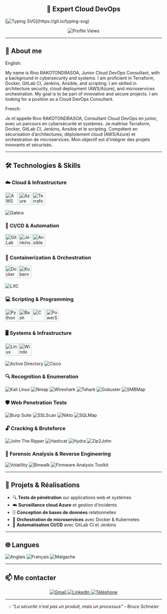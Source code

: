 <h2 align="center">🚀 Expert Cloud DevOps</h2>

[![Typing SVG](https://readme-typing-svg.demolab.com?font=Ubuntu&size=35&duration=2500&pause=1000&color=00FF66&center=true&multiline=true&width=1000&height=150&lines=Hello+World%2C+My+name+is+Rivo+!;%23OpenToWork;En+recherche+d'un+poste+en+tant+que+DevOps+junior.)](https://git.io/typing-svg)

<p align="center">
  <img src="https://komarev.com/ghpvc/?username=rivo-rakotondrasoa&color=00FF66&style=for-the-badge" alt="Profile Views" />
</p>

---

## 🎯 About me

English:

My name is Rivo RAKOTONDRASOA,
Junior Cloud DevOps Consultant, with a background in cybersecurity and systems.
I am proficient in Terraform, Docker, GitLab CI, Jenkins, Ansible, and scripting.
I am skilled in architecture security, cloud deployment (AWS/Azure), and microservices orchestration.
My goal is to be part of innovative and secure projects.
I am looking for a position as a Cloud DevOps Consultant.

French:

Je m'appelle Rivo RAKOTONDRASOA,
Consultant Cloud DevOps en junior, avec un parcours en cybersécurité et systèmes.
Je maîtrise Terraform, Docker, GitLab CI, Jenkins, Ansible et le scripting.
Compétent en sécurisation d’architectures, déploiement cloud (AWS/Azure) et orchestration
de microservices.
Mon objectif est d'intégrer des projets innovants et sécurisés.



---

## 🛠️ Technologies & Skills

### ☁️ Cloud & Infrastructure
<img src="https://skillicons.dev/icons?i=aws" alt="AWS" height="40"/>
<img src="https://skillicons.dev/icons?i=azure" alt="Azure" height="40"/>
<img src="https://skillicons.dev/icons?i=terraform" alt="Terraform" height="40"/>

![Galera](https://img.shields.io/badge/Galera-%23F7931E.svg?style=for-the-badge&logoColor=white)

### 🔄 CI/CD & Automation
<img src="https://skillicons.dev/icons?i=gitlab" alt="GitLab CI" height="40"/>
<img src="https://skillicons.dev/icons?i=jenkins" alt="Jenkins" height="40"/>
<img src="https://skillicons.dev/icons?i=ansible" alt="Ansible" height="40"/>

### 🐳 Containerization & Orchestration
<img src="https://skillicons.dev/icons?i=docker" alt="Docker" height="40"/>
<img src="https://skillicons.dev/icons?i=kubernetes" alt="Kubernetes" height="40"/>

![LXC](https://img.shields.io/badge/LXC-%23003f5c.svg?style=for-the-badge&logoColor=white)

### 💻 Scripting & Programming
<img src="https://skillicons.dev/icons?i=python" alt="Python" height="40"/>
<img src="https://skillicons.dev/icons?i=bash" alt="Bash" height="40"/>
<img src="https://skillicons.dev/icons?i=c" alt="C" height="40"/>
<img src="https://skillicons.dev/icons?i=powershell" alt="PowerShell" height="40"/>

### 🖥️ Systems & Infrastructure
<img src="https://skillicons.dev/icons?i=linux" alt="Linux" height="40"/>
<img src="https://skillicons.dev/icons?i=windows" alt="Windows Server" height="40"/>

![Active Directory](https://img.shields.io/badge/Active%20Directory-%230078D4.svg?style=for-the-badge&logoColor=white)
![Cisco](https://img.shields.io/badge/Cisco-%23049fd9.svg?style=for-the-badge&logoColor=white)

### 🔍 Recognition & Enumeration
![Kali Linux](https://img.shields.io/badge/Kali%20Linux-%23268BEE.svg?style=for-the-badge&logoColor=white)
![Nmap](https://img.shields.io/badge/Nmap-%23000000.svg?style=for-the-badge&logoColor=white)
![Wireshark](https://img.shields.io/badge/Wireshark-%231679A7.svg?style=for-the-badge&logoColor=white)
![Tshark](https://img.shields.io/badge/Tshark-%231679A7.svg?style=for-the-badge&logoColor=white)
![Gobuster](https://img.shields.io/badge/Gobuster-%23FF6B35.svg?style=for-the-badge&logoColor=white)
![SMBMap](https://img.shields.io/badge/SMBMap-%23FF5722.svg?style=for-the-badge&logoColor=white)

### 🛡️ Web Penetration Tests
![Burp Suite](https://img.shields.io/badge/Burp%20Suite-%23FF6633.svg?style=for-the-badge&logoColor=white)
![SSLScan](https://img.shields.io/badge/SSLScan-%23009639.svg?style=for-the-badge&logoColor=white)
![Nikto](https://img.shields.io/badge/Nikto-%23000000.svg?style=for-the-badge&logoColor=white)
![SQLMap](https://img.shields.io/badge/SQLMap-%23336791.svg?style=for-the-badge&logoColor=white)

### 🔓 Cracking & Bruteforce
![John The Ripper](https://img.shields.io/badge/John%20The%20Ripper-%23FF0000.svg?style=for-the-badge&logoColor=white)
![Hashcat](https://img.shields.io/badge/Hashcat-%23FFD700.svg?style=for-the-badge&logoColor=black)
![Hydra](https://img.shields.io/badge/Hydra-%2300CED1.svg?style=for-the-badge&logoColor=black)
![Zip2John](https://img.shields.io/badge/Zip2John-%23800080.svg?style=for-the-badge&logoColor=white)

### 🔬 Forensic Analysis & Reverse Engineering
![Volatility](https://img.shields.io/badge/Volatility-%23FF4500.svg?style=for-the-badge&logoColor=white)
![Binwalk](https://img.shields.io/badge/Binwalk-%238A2BE2.svg?style=for-the-badge&logoColor=white)
![Firmware Analysis Toolkit](https://img.shields.io/badge/Firmware%20Analysis%20Toolkit-%23228B22.svg?style=for-the-badge&logoColor=white)

---

## 🌟 Projets & Réalisations

- 🔍 **Tests de pénétration** sur applications web et systèmes
- ☁️ **Surveillance cloud Azure** et gestion d'incidents
- 🗄️ **Conception de bases de données** relationnelles
- 🐳 **Orchestration de microservices** avec Docker & Kubernetes
- 🔧 **Automatisation CI/CD** avec GitLab CI et Jenkins

---

## 🌐 Langues

![Anglais](https://img.shields.io/badge/Anglais-B2%20Professionnel-blue?style=for-the-badge)
![Français](https://img.shields.io/badge/Français-Langue%20maternelle-green?style=for-the-badge)
![Malgache](https://img.shields.io/badge/Malgache-Langue%20maternelle-green?style=for-the-badge)

---

## 📫 Me contacter

<p align="center">
  <a href="mailto:mamonjyrivo@gmail.com">
    <img src="https://img.shields.io/badge/Gmail-D14836?style=for-the-badge&logo=gmail&logoColor=white" alt="Gmail" />
  </a>
  <a href="https://linkedin.com/in/rivo-rakotondrasoa">
    <img src="https://img.shields.io/badge/linkedin-%230077B5.svg?style=for-the-badge&logo=linkedin&logoColor=white" alt="LinkedIn" />
  </a>
  <a href="tel:0675419587">
    <img src="https://img.shields.io/badge/Téléphone-00FF66?style=for-the-badge&logo=phone&logoColor=white" alt="Téléphone" />
  </a>
</p>

---

<p align="center">
  <i>💡 "La sécurité n'est pas un produit, mais un processus" - Bruce Schneier</i>
</p>
